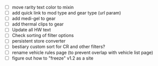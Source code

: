 - [ ] move rarity text color to mixin
- [ ] add quick link to mod type and gear type (url param)
- [ ] add medi-gel to gear
- [ ] add thermal clips to gear
- [ ] Update all HW text
- [ ] Check sorting of filter options
- [ ] persistent store converter
- [ ] bestiary custom sort for CR and other filters?
- [ ] rename vehicle rules page (to prevent overlap with vehicle list page)
- [ ] figure out how to "freeze" v1.2 as a site
